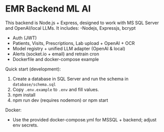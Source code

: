 
EMR Backend ML AI
=========================

This  backend is Node.js + Express, designed to work with MS SQL Server and OpenAI/local LLMs.
It includes:
-Nodejs, Expressjs, bcrypt
- Auth (JWT)
- Patients, Visits, Prescriptions, Lab upload + OpenAI + OCR
- Model registry + unified LLM adapter (OpenAI & local)
- Alerts (socket.io + email) and retrain cron
- Dockerfile and docker-compose example

Quick start (development):
1. Create a database in SQL Server and run the schema in `database/schema.sql`
2. Copy `.env.example` to `.env` and fill values.
3. npm install
4. npm run dev  (requires nodemon) or npm start

Docker:
- Use the provided docker-compose.yml for MSSQL + backend; adjust env secrets.
